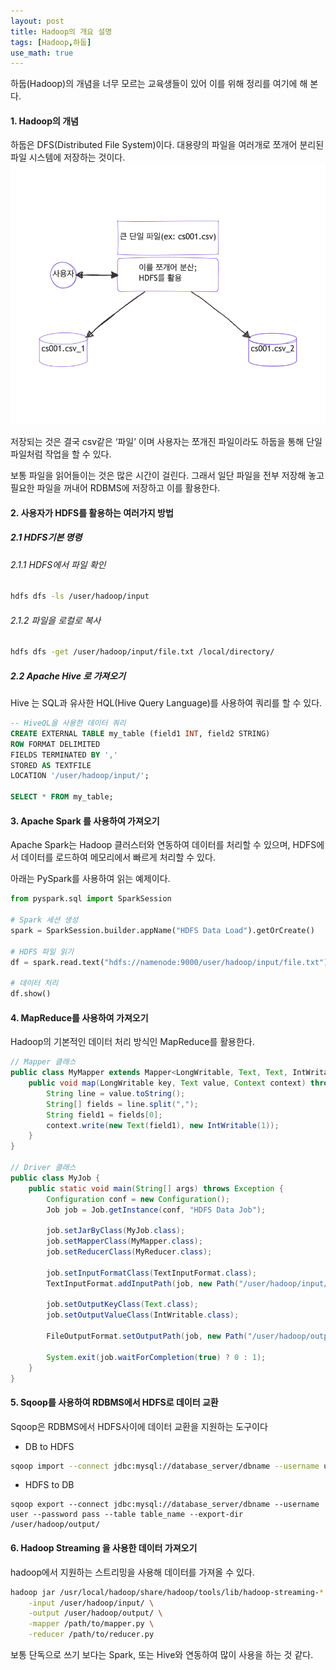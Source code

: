 ```yaml
---
layout: post
title: Hadoop의 개요 설명
tags: [Hadoop,하둡]
use_math: true
---
```






하둡(Hadoop)의 개념을 너무 모르는 교육생들이 있어 이를 위해 정리를 여기에 해 본다. 



#### 1. Hadoop의 개념

하둡은 DFS(Distributed File System)이다.  대용량의 파일을 여러개로 쪼개어 분리된 파일 시스템에 저장하는 것이다. <img src="https://raw.githubusercontent.com/cheuora/cheuora.github.io/master/_posts/2024/images/mermaid-diagram-2024-09-19-003951.png" alt="mermaid-diagram-2024-09-19-003951" style="zoom:67%;" />

저장되는 것은 결국 csv같은 ‘파일’ 이며 사용자는 쪼개진 파일이라도 하둡을 통해 단일 파일처럼 작업을 할 수 있다.

보통 파일을 읽어들이는 것은 많은 시간이 걸린다. 그래서 일단 파일을 전부 저장해 놓고 필요한 파일을 꺼내어 RDBMS에 저장하고 이를 활용한다. 



#### 2. 사용자가 HDFS를 활용하는 여러가지 방법 

##### 2.1 HDFS기본 명령

###### 2.1.1 HDFS에서 파일 확인 

```bash
hdfs dfs -ls /user/hadoop/input
```

###### 2.1.2 파일을 로컬로 복사

```bash
hdfs dfs -get /user/hadoop/input/file.txt /local/directory/
```



##### 2.2 Apache Hive 로 가져오기

Hive 는 SQL과 유사한 HQL(Hive Query Language)를 사용하여 쿼리를 할 수 있다.

```sql
-- HiveQL을 사용한 데이터 쿼리
CREATE EXTERNAL TABLE my_table (field1 INT, field2 STRING)
ROW FORMAT DELIMITED
FIELDS TERMINATED BY ','
STORED AS TEXTFILE
LOCATION '/user/hadoop/input/';

SELECT * FROM my_table;
```



#### 3. Apache Spark 를 사용하여 가져오기

Apache Spark는 Hadoop 클러스터와 연동하여 데이터를 처리할 수 있으며, HDFS에서 데이터를 로드하여 메모리에서 빠르게 처리할 수 있다.

아래는 PySpark를 사용하여 읽는 예제이다. 

```python
from pyspark.sql import SparkSession

# Spark 세션 생성
spark = SparkSession.builder.appName("HDFS Data Load").getOrCreate()

# HDFS 파일 읽기
df = spark.read.text("hdfs://namenode:9000/user/hadoop/input/file.txt")

# 데이터 처리
df.show()
```



#### 4. MapReduce를 사용하여 가져오기

Hadoop의 기본적인 데이터 처리 방식인 MapReduce를 활용한다. 

```java
// Mapper 클래스
public class MyMapper extends Mapper<LongWritable, Text, Text, IntWritable> {
    public void map(LongWritable key, Text value, Context context) throws IOException, InterruptedException {
        String line = value.toString();
        String[] fields = line.split(",");
        String field1 = fields[0];
        context.write(new Text(field1), new IntWritable(1));
    }
}

// Driver 클래스
public class MyJob {
    public static void main(String[] args) throws Exception {
        Configuration conf = new Configuration();
        Job job = Job.getInstance(conf, "HDFS Data Job");
        
        job.setJarByClass(MyJob.class);
        job.setMapperClass(MyMapper.class);
        job.setReducerClass(MyReducer.class);
        
        job.setInputFormatClass(TextInputFormat.class);
        TextInputFormat.addInputPath(job, new Path("/user/hadoop/input/"));
        
        job.setOutputKeyClass(Text.class);
        job.setOutputValueClass(IntWritable.class);
        
        FileOutputFormat.setOutputPath(job, new Path("/user/hadoop/output/"));
        
        System.exit(job.waitForCompletion(true) ? 0 : 1);
    }
}
```



#### 5. Sqoop를 사용하여 RDBMS에서 HDFS로 데이터 교환

Sqoop은 RDBMS에서 HDFS사이에 데이터 교환을 지원하는 도구이다

* DB to HDFS

```bash
sqoop import --connect jdbc:mysql://database_server/dbname --username user --password pass --table table_name --target-dir /user/hadoop/output/
```

* HDFS to DB

```
sqoop export --connect jdbc:mysql://database_server/dbname --username user --password pass --table table_name --export-dir /user/hadoop/output/
```



#### 6. Hadoop Streaming 을 사용한 데이터 가져오기

hadoop에서 지원하는 스트리밍을 사용해 데이터를 가져올 수 있다. 

```bash
hadoop jar /usr/local/hadoop/share/hadoop/tools/lib/hadoop-streaming-*.jar \
    -input /user/hadoop/input/ \
    -output /user/hadoop/output/ \
    -mapper /path/to/mapper.py \
    -reducer /path/to/reducer.py
```



보통 단독으로 쓰기 보다는 Spark, 또는 Hive와 연동하여 많이 사용을 하는 것 같다. 

